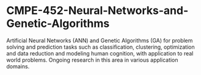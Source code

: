 # CMPE-452-Neural-Networks-and-Genetic-Algorithms
Artificial Neural Networks (ANN) and Genetic Algorithms (GA) for problem solving and prediction tasks such as classification, clustering, optimization and data reduction and modeling human cognition, with application to real world problems. Ongoing research in this area in various application domains.
